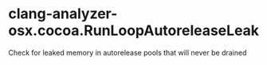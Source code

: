 # clang-analyzer-osx.cocoa.RunLoopAutoreleaseLeak

Check for leaked memory in autorelease pools that will never be drained
